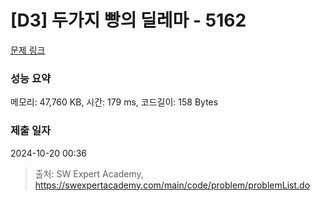# [D3] 두가지 빵의 딜레마 - 5162 

[문제 링크](https://swexpertacademy.com/main/code/problem/problemDetail.do?contestProbId=AWTaTDua3OoDFAVT) 

### 성능 요약

메모리: 47,760 KB, 시간: 179 ms, 코드길이: 158 Bytes

### 제출 일자

2024-10-20 00:36



> 출처: SW Expert Academy, https://swexpertacademy.com/main/code/problem/problemList.do